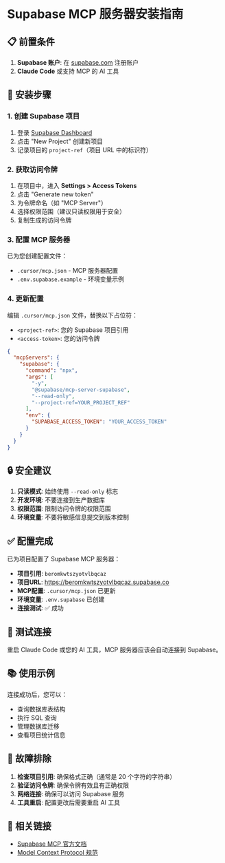 # Supabase MCP 服务器安装指南

## 📋 前置条件

1. **Supabase 账户**: 在 [supabase.com](https://supabase.com) 注册账户
2. **Claude Code** 或支持 MCP 的 AI 工具

## 🚀 安装步骤

### 1. 创建 Supabase 项目

1. 登录 [Supabase Dashboard](https://supabase.com/dashboard)
2. 点击 "New Project" 创建新项目
3. 记录项目的 `project-ref`（项目 URL 中的标识符）

### 2. 获取访问令牌

1. 在项目中，进入 **Settings > Access Tokens**
2. 点击 "Generate new token"
3. 为令牌命名（如 "MCP Server"）
4. 选择权限范围（建议只读权限用于安全）
5. 复制生成的访问令牌

### 3. 配置 MCP 服务器

已为您创建配置文件：
- `.cursor/mcp.json` - MCP 服务器配置
- `.env.supabase.example` - 环境变量示例

### 4. 更新配置

编辑 `.cursor/mcp.json` 文件，替换以下占位符：
- `<project-ref>`: 您的 Supabase 项目引用
- `<access-token>`: 您的访问令牌

```json
{
  "mcpServers": {
    "supabase": {
      "command": "npx",
      "args": [
        "-y",
        "@supabase/mcp-server-supabase",
        "--read-only",
        "--project-ref=YOUR_PROJECT_REF"
      ],
      "env": {
        "SUPABASE_ACCESS_TOKEN": "YOUR_ACCESS_TOKEN"
      }
    }
  }
}
```

## 🔒 安全建议

1. **只读模式**: 始终使用 `--read-only` 标志
2. **开发环境**: 不要连接到生产数据库
3. **权限范围**: 限制访问令牌的权限范围
4. **环境变量**: 不要将敏感信息提交到版本控制

## ✅ 配置完成

已为项目配置了 Supabase MCP 服务器：
- **项目引用**: `beromkwtszyotvlbqcaz`
- **项目URL**: https://beromkwtszyotvlbqcaz.supabase.co
- **MCP配置**: `.cursor/mcp.json` 已更新
- **环境变量**: `.env.supabase` 已创建
- **连接测试**: ✅ 成功

## 🧪 测试连接

重启 Claude Code 或您的 AI 工具，MCP 服务器应该会自动连接到 Supabase。

## 📚 使用示例

连接成功后，您可以：
- 查询数据库表结构
- 执行 SQL 查询
- 管理数据库迁移
- 查看项目统计信息

## 🔧 故障排除

1. **检查项目引用**: 确保格式正确（通常是 20 个字符的字符串）
2. **验证访问令牌**: 确保令牌有效且有正确权限
3. **网络连接**: 确保可以访问 Supabase 服务
4. **工具重启**: 配置更改后需要重启 AI 工具

## 📖 相关链接

- [Supabase MCP 官方文档](https://supabase.com/docs/guides/getting-started/mcp)
- [Model Context Protocol 规范](https://modelcontextprotocol.io/)
